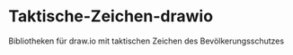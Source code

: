 # Taktische-Zeichen-drawio
Bibliotheken für draw.io mit taktischen Zeichen des Bevölkerungsschutzes
